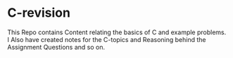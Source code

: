 # C-revision

This Repo contains Content relating the basics of C and example problems.
I Also have created notes for the C-topics and Reasoning behind the Assignment Questions and so on.
